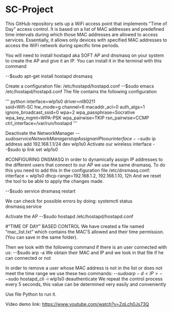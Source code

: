 # SC-Project

This GitHub repository sets up a WiFi access point that implements "Time of Day" access control. It is based on a list of MAC addresses and predefined time intervals during which those MAC addresses are allowed to access services. Essentially, it allows only devices with specified MAC addresses to access the WiFi network during specific time periods.

You will need to install hostapd aka SOFT AP and dnsmasq on your system to create the AP and give it an IP. You can install it in the terminal with this command

--$sudo apt-get install hostapd dnsmasq

Create a configuration file: /etc/hostapd/hostapd.conf
--$sudo emacs /etc/hostapd/hostapd.conf
The file contains the following configuration 

''' python
interface=wlp1s0
driver=nl80211                                                           
ssid=Wifi-SC 
hw_mode=g 
channel=6 
macaddr_acl=0 
auth_algs=1 
ignore_broadcast_ssid=0 
wpa=2 
wpa_passphrase=Socrative
wpa_key_mgmt=WPA-PSK 
wpa_pairwise=TKIP 
rsn_pairwise=CCMP 
ctrl_interface=/var/run/hostapd 
'''

Deactivate the NetworkManager
--$sudo service NetworkManager stop
Assign an IP to our interface
--$sudo ip address add 192.168.1.1/24 dev wlp1s0
Activate our wireless interface
--$sudo ip link set wlp1s0

#CONFIGURING DNSMASQ
In order to dynamically assign IP addresses to the different users that connect to our AP we use the same dnsmasq.
To do this you need to add this in the configuration file /etc/dnsmasq.conf:
interface = wlp1s0
dhcp-range=192.168.1.2, 192.168.1.10, 12h
And we reset the tool to be able to apply the changes made.

--$sudo service dnsmasq restart

We can check for possible errors by doing:
systemctl status dnsmasq.service

Activate the AP
--$sudo hostapd /etc/hostapd/hostapd.conf

#“TIME OF DAY” BASED CONTROL
We have created a file named “mac_list.txt” which contains the MAC’S allowed and their time permission. (You can save in the same folder).

Then we look with the following command if there is an user connected with us: 
--$sudo arp -a
We obtain their MAC and IP and we look in that file if he can connected or not

In order to remove a user whose MAC address is not in the list or does not meet the time range we use these two commands:
--$sudo arp -d <IP>
--$sudo hostapd_cli -i wlp1s0 deauthenticate <MAC>
We repeat the control process every 5 seconds, this value can be determined very easily and conveniently




Use file Python to run it.

Video demo link: https://www.youtube.com/watch?v=ZqLch0Js73Q
